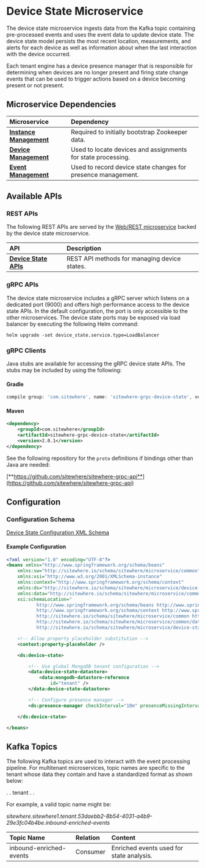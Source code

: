 # Device State Microservice

<MicroserviceBadge text="Multitenant Microservice" type="multitenant"/>
The device state microservice ingests data from the Kafka topic containing
pre-processed events and uses the event data to update device state. The device state
model persists the most recent location, measurements, and alerts for each device as
well as information about when the last interaction with the device occurred.

Each tenant engine has a device presence manager that is responsible for determining
when devices are no longer present and firing state change events that can be used to
trigger actions based on a device becoming present or not present.

## Microservice Dependencies

| Microservice                                        | Dependency                                                   |
| :-------------------------------------------------- | :----------------------------------------------------------- |
| **[Instance Management](./instance-management.md)** | Required to initially bootstrap Zookeeper data.              |
| **[Device Management](./device-management.md)**     | Used to locate devices and assignments for state processing. |
| **[Event Management](event-management.md)**         | Used to record device state changes for presence management. |

## Available APIs

### REST APIs

The following REST APIs are served by the [Web/REST microservice](web-rest.md) backed by the device
state microservice.

| API                                                                             | Description                                  |
| :------------------------------------------------------------------------------ | :------------------------------------------- |
| [**Device State APIs**](http://sitewhere.io/docs/2.0.0/api2/#tag/device-states) | REST API methods for managing device states. |

### gRPC APIs

The device state microservice includes a gRPC server which listens on a dedicated port
(9000) and offers high performance access to the device state APIs. In the default
configuration, the port is only accessible to the other microservices. The device state
ports may be exposed via load balancer by executing the following Helm command:

`helm upgrade -set device_state.service.type=LoadBalancer`

### gRPC Clients

Java stubs are available for accessing the gRPC device state APIs. The stubs
may be included by using the following:

#### Gradle

```groovy
compile group: 'com.sitewhere', name: 'sitewhere-grpc-device-state', version: '2.0.1'
```

#### Maven

```xml
<dependency>
    <groupId>com.sitewhere</groupId>
    <artifactId>sitewhere-grpc-device-state</artifactId>
    <version>2.0.1</version>
</dependency>
```

See the following repository for
the `proto` definitions if bindings other than Java are needed:

[**https://github.com/sitewhere/sitewhere-grpc-api**](https://github.com/sitewhere/sitewhere-grpc-api)

## Configuration

### Configuration Schema

[Device State Configuration XML Schema](http://sitewhere.io/schema/sitewhere/microservice/device-state/current/device-state.xsd)

#### Example Configuration

```xml
<?xml version="1.0" encoding="UTF-8"?>
<beans xmlns="http://www.springframework.org/schema/beans"
	xmlns:sw="http://sitewhere.io/schema/sitewhere/microservice/common"
	xmlns:xsi="http://www.w3.org/2001/XMLSchema-instance"
	xmlns:context="http://www.springframework.org/schema/context"
	xmlns:ds="http://sitewhere.io/schema/sitewhere/microservice/device-state"
	xmlns:data="http://sitewhere.io/schema/sitewhere/microservice/common/datastore"
	xsi:schemaLocation="
           http://www.springframework.org/schema/beans http://www.springframework.org/schema/beans/spring-beans-3.1.xsd
           http://www.springframework.org/schema/context http://www.springframework.org/schema/context/spring-context-3.1.xsd
           http://sitewhere.io/schema/sitewhere/microservice/common http://sitewhere.io/schema/sitewhere/microservice/common/current/microservice-common.xsd
           http://sitewhere.io/schema/sitewhere/microservice/common/datastore http://sitewhere.io/schema/sitewhere/microservice/common/current/datastore-common.xsd
           http://sitewhere.io/schema/sitewhere/microservice/device-state http://sitewhere.io/schema/sitewhere/microservice/device-state/current/device-state.xsd">

	<!-- Allow property placeholder substitution -->
	<context:property-placeholder />

	<ds:device-state>

		<!-- Use global MongoDB tenant configuration -->
		<data:device-state-datastore>
			<data:mongodb-datastore-reference
				id="tenant" />
		</data:device-state-datastore>

		<!-- Configure presence manager -->
		<ds:presence-manager checkInterval="10m" presenceMissingInterval="8h"/>

	</ds:device-state>

</beans>
```

## Kafka Topics

The following Kafka topics are used to interact with the event processing pipeline.
For multitenant microservices, topic names are specific to the tenant whose data
they contain and have a standardized format as shown below:

<MicroserviceBadge text="Product Id" type="multitenant"/>. <MicroserviceBadge text="Instance Id" type="multitenant"/>. tenant . <MicroserviceBadge text="Tenant UUID" type="multitenant"/>. <MicroserviceBadge text="Topic Name" type="multitenant"/>

For example, a valid topic name might be:

_sitewhere.sitewhere1.tenant.53daebb2-8b54-4031-a4b9-29e3fc04b4be.inbound-enriched-events_

| Topic Name              | Relation | Content                                  |
| :---------------------- | :------- | :--------------------------------------- |
| inbound-enriched-events | Consumer | Enriched events used for state analysis. |
